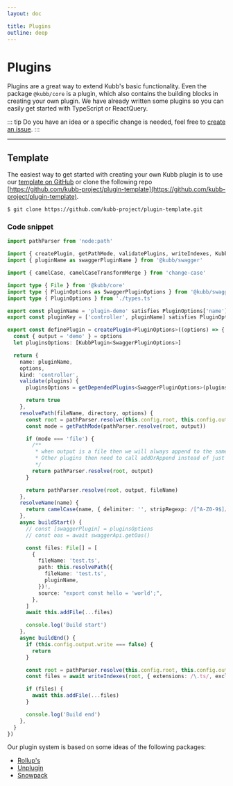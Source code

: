 ```yaml
---
layout: doc

title: Plugins
outline: deep
---
```


# Plugins

Plugins are a great way to extend Kubb's basic functionality. Even the package `@kubb/core` is a plugin, which also contains the building blocks in creating your own plugin. We have already written some plugins so you can easily get started with TypeScript or ReactQuery.

::: tip
Do you have an idea or a specific change is needed, feel free to <a href="https://github.com/kubb-project/kubb/issues/new/choose">create an issue</a>.
:::

<hr/>

## Template

The easiest way to get started with creating your own Kubb plugin is to use our [template on GitHub](https://github.com/kubb-project/plugin-template) or clone the following repo [https://github.com/kubb-project/plugin-template](https://github.com/kubb-project/plugin-template).

```shell
$ git clone https://github.com/kubb-project/plugin-template.git
```

### Code snippet

```typescript
import pathParser from 'node:path'

import { createPlugin, getPathMode, validatePlugins, writeIndexes, KubbPlugin } from '@kubb/core'
import { pluginName as swaggerPluginName } from '@kubb/swagger'

import { camelCase, camelCaseTransformMerge } from 'change-case'

import type { File } from '@kubb/core'
import type { PluginOptions as SwaggerPluginOptions } from '@kubb/swagger'
import type { PluginOptions } from './types.ts'

export const pluginName = 'plugin-demo' satisfies PluginOptions['name']
export const pluginKey = ['controller', pluginName] satisfies PluginOptions['key']

export const definePlugin = createPlugin<PluginOptions>((options) => {
  const { output = 'demo' } = options
  let pluginsOptions: [KubbPlugin<SwaggerPluginOptions>]

  return {
    name: pluginName,
    options,
    kind: 'controller',
    validate(plugins) {
      pluginsOptions = getDependedPlugins<SwaggerPluginOptions>(plugins, [swaggerPluginName])

      return true
    },
    resolvePath(fileName, directory, options) {
      const root = pathParser.resolve(this.config.root, this.config.output.path)
      const mode = getPathMode(pathParser.resolve(root, output))

      if (mode === 'file') {
        /**
         * when output is a file then we will always append to the same file(output file), see fileManager.addOrAppend
         * Other plugins then need to call addOrAppend instead of just add from the fileManager class
         */
        return pathParser.resolve(root, output)
      }

      return pathParser.resolve(root, output, fileName)
    },
    resolveName(name) {
      return camelCase(name, { delimiter: '', stripRegexp: /[^A-Z0-9$]/gi, transform: camelCaseTransformMerge })
    },
    async buildStart() {
      // const [swaggerPlugin] = pluginsOptions
      // const oas = await swaggerApi.getOas()

      const files: File[] = [
        {
          fileName: 'test.ts',
          path: this.resolvePath({
            fileName: 'test.ts',
            pluginName,
          })!,
          source: "export const hello = 'world';",
        },
      ]
      await this.addFile(...files)

      console.log('Build start')
    },
    async buildEnd() {
      if (this.config.output.write === false) {
        return
      }

      const root = pathParser.resolve(this.config.root, this.config.output.path)
      const files = await writeIndexes(root, { extensions: /\.ts/, exclude: [/schemas/, /json/] })

      if (files) {
        await this.addFile(...files)
      }

      console.log('Build end')
    },
  }
})
```

Our plugin system is based on some ideas of the following packages:

- [Rollup's](https://github.com/rollup/rollup/blob/master/docs/05-plugin-development.md)
- [Unplugin](https://github.com/unjs/unplugin)
- [Snowpack](https://www.snowpack.dev/guides/plugins)

